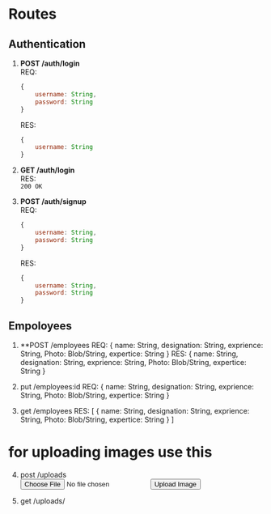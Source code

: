 # Routes

## Authentication

1.  **POST  /auth/login**  
    REQ:  
    ```js
    {
        username: String,
        password: String
    }
    ```
    RES:
    ```js
    {
        username: String
    }
    ```
    
2.  **GET   /auth/login**  
    RES:  
    `200 OK`
    
3.  **POST  /auth/signup**  
    REQ:  
    ```js
    {
        username: String,
        password: String
    }
    ```
    RES:  
    ```js
    {
        username: String,
        password: String
    }
    ```
    
## Empoloyees
1.  **POST /employees
    REQ:
    {
        name: String,
        designation: String,
        exprience: String,
        Photo: Blob/String,
        expertice: String
    }
    RES:
    {
        name: String,
        designation: String,
        exprience: String,
        Photo: Blob/String,
        expertice: String
    }

2. put  /employees:id
    REQ:
    {
        name: String,
        designation: String,
        exprience: String,
        Photo: Blob/String,
        expertice: String
    }

3. get /employees
    RES:
    [
      {
        name: String,
        designation: String,
        exprience: String,
        Photo: Blob/String,
        expertice: String
      }
    ]
    
# for uploading images use this
4. post /uploads 
    <form id="uploadForm"
          enctype="multipart/form-data"
          action="/uploads"
          method="post">
      <input type="file" name="userPhoto" />
      <input type="submit" value="Upload Image" name="submit">
    </form>
5. get /uploads/
    